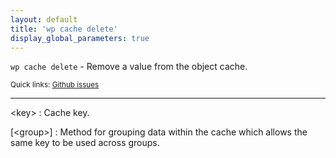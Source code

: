 ```yaml
---
layout: default
title: 'wp cache delete'
display_global_parameters: true
---
```


`wp cache delete` - Remove a value from the object cache.

<small>Quick links: <a href="https://github.com/wp-cli/wp-cli/issues?q=is%3Aopen+label%3Acommand%3Acache-delete+sort%3Aupdated-desc">Github issues</a></small>

<hr />

&lt;key&gt;
: Cache key.

[&lt;group&gt;]
: Method for grouping data within the cache which allows the same key to be used across groups.



